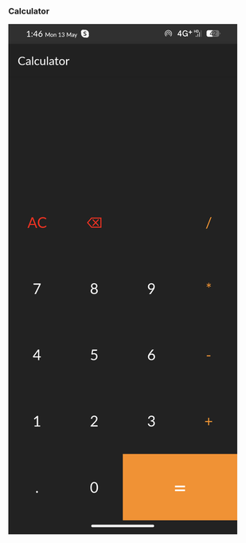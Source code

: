 ### Calculator
![Calculator](https://github.com/seetharaman52/android-projects/blob/main/calculator/Screenshot_Calci.png)
